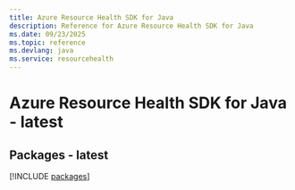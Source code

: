 ```yaml
---
title: Azure Resource Health SDK for Java
description: Reference for Azure Resource Health SDK for Java
ms.date: 09/23/2025
ms.topic: reference
ms.devlang: java
ms.service: resourcehealth
---
```

# Azure Resource Health SDK for Java - latest
## Packages - latest
[!INCLUDE [packages](resource-health-index.md)]